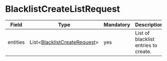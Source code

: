 # BlacklistCreateListRequest

Field | Type | Mandatory | Description
--- | --- | --- | ---
entities | List<[BlacklistCreateRequest](../data-models/blacklist-create-request.md)> | yes | List of blacklist entries to create.